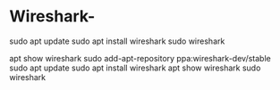 # Wireshark-

sudo apt update
sudo apt install wireshark
sudo wireshark

apt show wireshark
sudo add-apt-repository ppa:wireshark-dev/stable
sudo apt update
sudo apt install wireshark
apt show wireshark
sudo wireshark
